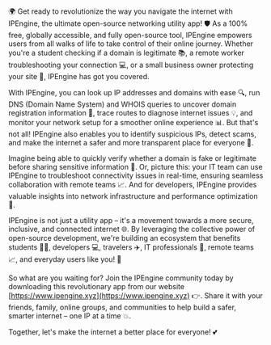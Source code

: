 🌍 Get ready to revolutionize the way you navigate the internet with IPEngine, the ultimate open-source networking utility app! 🛡️ As a 100% free, globally accessible, and fully open-source tool, IPEngine empowers users from all walks of life to take control of their online journey. Whether you're a student checking if a domain is legitimate 📚, a remote worker troubleshooting your connection 💻, or a small business owner protecting your site 🏢, IPEngine has got you covered.

With IPEngine, you can look up IP addresses and domains with ease 🔍, run DNS (Domain Name System) and WHOIS queries to uncover domain registration information 👀, trace routes to diagnose internet issues 💡, and monitor your network setup for a smoother online experience 📊. But that's not all! IPEngine also enables you to identify suspicious IPs, detect scams, and make the internet a safer and more transparent place for everyone 🚀.

Imagine being able to quickly verify whether a domain is fake or legitimate before sharing sensitive information 💸. Or, picture this: your IT team can use IPEngine to troubleshoot connectivity issues in real-time, ensuring seamless collaboration with remote teams 📈. And for developers, IPEngine provides valuable insights into network infrastructure and performance optimization 🔧.

IPEngine is not just a utility app – it's a movement towards a more secure, inclusive, and connected internet 🌐. By leveraging the collective power of open-source development, we're building an ecosystem that benefits students 👩‍🎓, developers 💻, travelers ✈️, IT professionals 🔧, remote teams 📈, and everyday users like you! 🤝

So what are you waiting for? Join the IPEngine community today by downloading this revolutionary app from our website [https://www.ipengine.xyz](https://www.ipengine.xyz) 👉. Share it with your friends, family, online groups, and communities to help build a safer, smarter internet – one IP at a time 💥.

Together, let's make the internet a better place for everyone! 💕